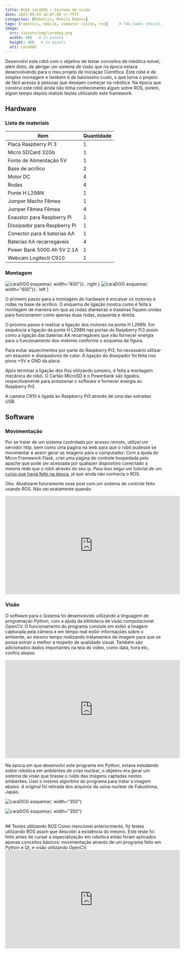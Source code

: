 ```yaml
---
title: Robô caraDOG + Sistema de visão
date: 2021-09-03 16:07:00 +/-TTTT
categories: [Robotics, Mobile Robots]
tags: [robotics, mobile, computer vision, ros]     # TAG names should always be lowercase
image:
  src: /assets/img/caradog.png
  width: 400   # in pixels
  height: 400   # in pixels
  alt: caraDOG
---
```


Desenvolvi este robô com o objetivo de testar conceitos de robótica móvel, além disto, de abrigar um sistema de visão que na época estava desenvolvendo para o meu projeto de Iniciação Científica. Este robô é de simples montagem e também é de baixíssimo custo, o que torna o projeto de fácil acesso à pessoas que desejam começar na robótica. Na época que construí este robô ainda não tinha conhecimento algum sobre ROS, porém, algum tempo depois realizei testes utilizando este framework. 

## Hardware
### Lista de materiais

Item | Quantidade
---------|----------
Placa Raspberry Pi 3   | 1
Micro SDCard 32Gb | 1
Fonte de Alimentação 5V | 1
Base de acrílico | 2 
Motor DC | 4
Rodas | 4
Ponte H L298N | 1
Jumper Macho Fêmea | 1
Jumper Fêmea Fêmea | 4
Exaustor para Raspberry Pi | 1
Dissipador para Raspberry Pi | 1
Conector para 4 baterias AA | 1
Baterias AA recarregáveis | 4
Power Bank 5000 Ah 5V 2.1A | 1
Webcam Logitech C910 | 1




### Montagem
![caraDOG esquema](/assets/img/caradog1.jpg){: width="400"}{: .right }
![caraDOG esquema](/assets/img/caradog2.jpeg){: width="400"}{: .left }

O primeiro passo para a montagem do hardware é encaixar os motores e rodas na base de acrílico. O esquema de ligação mostra como é feita a montagem de maneira em que as rodas dianteiras e traseiras fiquem unidas para funcionarem como apenas duas rodas, esquerda e direita.

O próximo passo é realizar a ligação dos motores na ponte H L298N. Em sequência a ligação da ponte H L298N nas portas do Raspberry Pi3 assim como a ligação das baterias AA recarregáveis que irão fornecer energia para o funcionamento dos motores conforme o esquema da figura.

Para evitar aquecimentos por parte do Raspberry Pi3, foi necessário utilizar um exaustor e dissipadores de calor. A ligação do dissipador foi feita nos pinos +5V e GND da placa. 

Após terminar a ligação dos fios utilizando jumpers, é feita a montagem mecânica do robô. O Cartão MicroSD e o Powerbank são ligados, respectivamente para armazenar o software e fornecer energia ao Raspberry Pi3.

A camera C910 é ligada ao Raspberry Pi3 através de uma das estradas USB.

## Software
### Movimentação
Por se tratar de um sistema controlado por acesso remoto, utilizei um servidor http, bem como uma pagina na web para que o robô pudesse se movimentar e assim gerar as imagens para o computador. Com a ajuda do Micro Framework Flask, criei uma página de controle hospedada pelo apache que pode ser acessada por qualquer dispositivo conectado a mesma rede que o robô através do seu ip. Para isso segui um tutorial de um [curso que havia feito na época](https://www.udemy.com/course/aprenda-a-programar-raspberry-pi-construindo-um-robo/), já que ainda não conhecia o ROS.

Obs: Atualizarei futuramente esse post com um sistema de controle feito usando ROS. Não sei exatamente quando.

<center><iframe width="560" height="315" src="https://www.youtube.com/embed/8PMh7ztHJO0" title="YouTube video player" frameborder="0" allow="accelerometer; autoplay; clipboard-write; encrypted-media; gyroscope; picture-in-picture" allowfullscreen></iframe></center>

### Visão
O software para o Sistema foi desenvolvido utilizando a linguagem de programação Python, com a ajuda da biblioteca de visão computacional OpenCV. O funcionamento do programa consiste em exibir a imagem capturada pela câmera e em tempo real exibir informações sobre o ambiente, ao mesmo tempo realizando tratamentos de imagem para que se possa extrair o melhor a respeito de qualidade visual. Também são adicionados dados importantes na tela do vídeo, como data, hora etc, confira abaixo.

<center><iframe width="560" height="315" src="https://www.youtube.com/embed/od9QjKJ1w24" title="YouTube video player" frameborder="0" allow="accelerometer; autoplay; clipboard-write; encrypted-media; gyroscope; picture-in-picture" allowfullscreen></iframe></center>

Na época em que desenvolvi este programa em Python, estava estudando sobre robótica em ambientes de crise nuclear, o objetivo era gerar um sistema de visão que tirasse o ruído das imagens captadas nestes ambientes. Usei o mesmo algoritmo do programa para tratar a imagem abaixo. A original foi retirada dos arquivos da usina nuclear de Fukushima, Japão.

![caraDOG esquema](/assets/img/caradog3.jpg){: width="350"}

![caraDOG esquema](/assets/img/caradog4.jpg){: width="350"}

<br>
## Testes utilizando ROS
Como mencionei anteriormente, fiz testes utilizando ROS assim que descobri a existência do mesmo. Este teste foi feito antes de cursar a especialização em robótica então foram aplicados apenas conceitos básicos: movimentação através de um programa feito em Python e Qt, e visão utilizando OpenCV.

<center><iframe width="560" height="315" src="https://www.youtube.com/embed/CUDp7pLf1sA" title="YouTube video player" frameborder="0" allow="accelerometer; autoplay; clipboard-write; encrypted-media; gyroscope; picture-in-picture" allowfullscreen></iframe></center>
